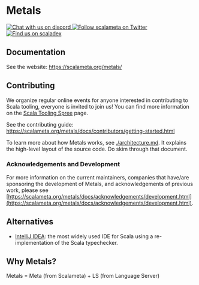 # Metals

<a href="https://discord.gg/FaVDrJegEh">
<img alt="Chat with us on discord" src="https://img.shields.io/discord/632642981228314653">
</a>
<a href="https://twitter.com/scalameta">
<img alt="Follow scalameta on Twitter" src="https://img.shields.io/twitter/follow/scalameta.svg?logo=twitter&color=blue" />
</a>
<a href="https://index.scala-lang.org/scalameta/metals/metals">
<img alt="Find us on scaladex" src="https://index.scala-lang.org/scalameta/metals/metals/latest.svg" />
</a>

## Documentation

See the website: https://scalameta.org/metals/

## Contributing

We organize regular online events for anyone interested in contributing to Scala tooling, everyone is invited to join us!
You can find more information on the [Scala Tooling Spree](https://scalameta.org/scala-tooling-spree/) page.

See the contributing guide:
https://scalameta.org/metals/docs/contributors/getting-started.html

To learn more about how Metals works, see [./architecture.md](./architecture.md). It explains the high-level layout of the source code. Do skim through that document.

### Acknowledgements and Development

For more information on the current maintainers, companies that have/are
sponsoring the development of Metals, and acknowledgements of previous work,
please see
[https://scalameta.org/metals/docs/acknowledgements/development.html](https://scalameta.org/metals/docs/acknowledgements/development.html).

## Alternatives

- [IntelliJ IDEA](https://www.jetbrains.com/help/idea/discover-intellij-idea-for-scala.html):
  the most widely used IDE for Scala using a re-implementation of the Scala
  typechecker.

## Why Metals?

Metals = Meta (from Scalameta) + LS (from Language Server)
